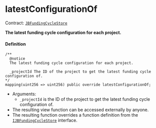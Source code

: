 # latestConfigurationOf

Contract: [`JBFundingCycleStore`](/dev/api/contracts/jbfundingcyclestore/README.md)​‌

**The latest funding cycle configuration for each project.**

#### Definition

```
/** 
  @notice 
  The latest funding cycle configuration for each project.

  _projectId The ID of the project to get the latest funding cycle configuration of.
*/
mapping(uint256 => uint256) public override latestConfigurationOf;
```

* Arguments:
  * `_projectId` is the ID of the project to get the latest funding cycle configuration of.
* The resulting view function can be accessed externally by anyone.
* The resulting function overrides a function definition from the [`IJBFundingCycleStore`](/dev/api/interfaces/ijbfundingcyclestore.md) interface.
